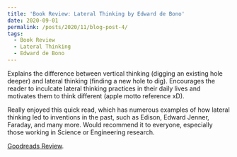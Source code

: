 ```yaml
---
title: 'Book Review: Lateral Thinking by Edward de Bono'
date: 2020-09-01
permalink: /posts/2020/11/blog-post-4/
tags:
  - Book Review 
  - Lateral Thinking 
  - Edward de Bono
---
```


Explains the difference between vertical thinking (digging an existing hole deeper) and lateral thinking (finding a new hole to dig). Encourages the reader to inculcate lateral thinking practices in their daily lives and motivates them to think different (apple motto reference xD).

Really enjoyed this quick read, which has numerous examples of how lateral thinking led to inventions in the past, such as Edison, Edward Jenner, Faraday, and many more. Would recommend it to everyone, especially those working in Science or Engineering research.

[Goodreads Review](https://www.goodreads.com/book/show/829616.Lateral_Thinking).